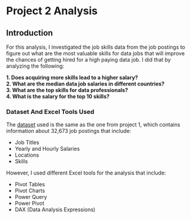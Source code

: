# Project 2 Analysis

## Introduction

For this analysis, I investigated the job skills data from the job postings to figure out what are the most valuable skills for data jobs that will improve the chances of getting hired for a high paying data job. I did that by analyzing the following:  

**1. Does acquiring more skills lead to a higher salary?**  
**2. What are the median data job salaries in different countries?**  
**3. What are the top skills for data professionals?**  
**4. What is the salary for the top 10 skills?**  

### Dataset And Excel Tools Used

The [dataset](https://github.com/simonhsieh999/Excel_Project_Data_Analytics/blob/main/Project_2-Analysis/data_jobs_salary_all.xlsx) used is the same as the one from project 1, which contains information about 32,673 job postings that include:
* Job Titles
* Yearly and Hourly Salaries
* Locations
* Skills

However, I used different Excel tools for the analysis that include:
* Pivot Tables
* Pivot Charts
* Power Query
* Power Pivot
* DAX (Data Analysis Expressions)
